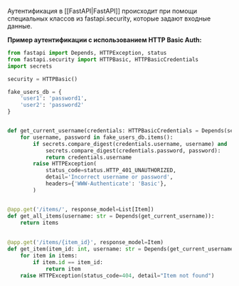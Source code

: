Аутентификация в [[FastAPI|FastAPI]] происходит при помощи специальных классов из fastapi.security, которые задают входные данные.

**Пример аутентификации с использованием HTTP Basic Auth:**

```Python
from fastapi import Depends, HTTPException, status
from fastapi.security import HTTPBasic, HTTPBasicCredentials
import secrets

security = HTTPBasic()

fake_users_db = {
    'user1': 'password1',
    'user2': 'password2'
}


def get_current_username(credentials: HTTPBasicCredentials = Depends(security)):
	for username, password in fake_users_db.items():
		if secrets.compare_digest(credentials.username, username) and
			secrets.compare_digest(credentials.password, password):
			return credentials.username
		raise HTTPException(
			status_code=status.HTTP_401_UNAUTHORIZED,
			detail='Incorrect username or password',
			headers={'WWW-Authenticate': 'Basic'},
		)


@app.get('/items/', response_model=List[Item])  
def get_all_items(username: str = Depends(get_current_username)):  
    return items  
  
  
@app.get('/items/{item_id}', response_model=Item)  
def get_item(item_id: int, username: str = Depends(get_current_username)):  
    for item in items:  
        if item.id == item_id:  
            return item  
    raise HTTPException(status_code=404, detail="Item not found")
```

